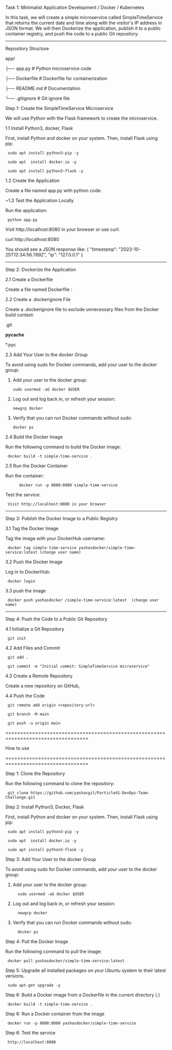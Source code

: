 Task 1: Minimalist Application Development / Docker / Kubernetes

In this task, we will create a simple microservice called SimpleTimeService that returns the current date and time along with the visitor's IP address in JSON format. We will then Dockerize the application, publish it to a public container registry, and push the code to a public Git repository.

________________________________________

Repository Structure

app/

├── app.py                # Python microservice code

├── Dockerfile            # Dockerfile for containerization

├── README.md             # Documentation

└── .gitignore            # Git ignore file

Step 1: Create the SimpleTimeService Microservice

We will use Python with the Flask framework to create the microservice.

1.1 Install Python3, docker, Flask

First, install Python and docker on your system. Then, install Flask using pip:

     sudo apt install python3-pip -y

     sudo apt  install docker.io -y

     sudo apt install python3-flask -y

1.2 Create the Application

Create a file named app.py with python code:

~1.3 Test the Application Locally

Run the application:

     python app.py

Visit      http://localhost:8080      in your browser or use curl:

curl http://localhost:8080

You should see a JSON response like:
{
  "timestamp": "2023-10-25T12:34:56.789Z",
  "ip": "127.0.0.1"
}
________________________________________

Step 2: Dockerize the Application

2.1 Create a Dockerfile

Create a file named Dockerfile :

2.2 Create a .dockerignore File

Create a .dockerignore file to exclude unnecessary files from the Docker build context:

.git

__pycache__

*.pyc

2.3 Add Your User to the docker Group 

To avoid using sudo for Docker commands, add your user to the docker group:

1.	Add your user to the docker group:
   
        sudo usermod -aG docker $USER

2.	Log out and log back in, or refresh your session:

        newgrp docker
 
3.	Verify that you can run Docker commands without sudo:

        docker ps

2.4 Build the Docker Image

Run the following command to build the Docker image:

     docker build -t simple-time-service .

2.5 Run the Docker Container

Run the container:

          docker run -p 8080:8080 simple-time-service

Test the service:

     Visit http://localhost:8080 in your browser 

________________________________________

Step 3: Publish the Docker Image to a Public Registry

3.1 Tag the Docker Image

Tag the image with your DockerHub username:

     docker tag simple-time-service yashasdocker/simple-time-service:latest (change user name)

3.2 Push the Docker Image

Log in to DockerHub:

     docker login
     
3.3 push the image

     docker push yashasdocker /simple-time-service:latest  (change user name)

________________________________________

Step 4: Push the Code to a Public Git Repository

4.1 Initialize a Git Repository

     git init

4.2 Add Files and Commit

     git add .

     git commit -m "Initial commit: SimpleTimeService microservice"

4.3 Create a Remote Repository

Create a new repository on GitHub,

4.4 Push the Code

     git remote add origin <repository-url>

     git branch -M main

     git push -u origin main



==================================================================================


How to use

==================================================================================

Step 1: Clone the Repository

Run the following command to clone the repository:

     git clone https://github.com/yashasgit/Particle41-DevOps-Team-Challenge.git

Step 2:  Install Python3, Docker, Flask

First, install Python and docker on your system. Then, install Flask using pip:

     sudo apt install python3-pip -y

     sudo apt  install docker.io -y

     sudo apt install python3-flask -y

Step 3:   Add Your User to the docker Group 

To avoid using sudo for Docker commands, add your user to the docker group:

1.	Add your user to the docker group:
   
          sudo usermod -aG docker $USER

2.	Log out and log back in, or refresh your session:
   
          newgrp docker

3.	Verify that you can run Docker commands without sudo:

          docker ps

Step 4:   Pull the Docker Image

Run the following command to pull the image:

     docker pull yashasdocker/simple-time-service:latest

Step 5: Upgrade all installed packages on your Ubuntu system to their latest versions.

     sudo apt-get upgrade -y

Step 6: Build a Docker image from a Dockerfile in the current directory (.)

     docker build -t simple-time-service .

Step 6: Run a Docker container from the image 

     docker run -p 8080:8080 yashasdocker/simple-time-service

Step 6: Test the service

     http://localhost:8080 







